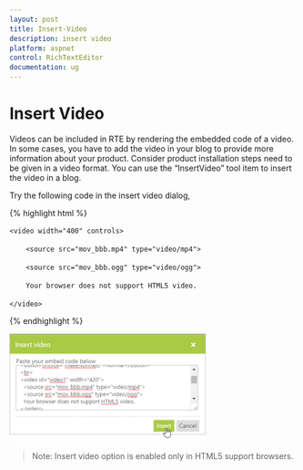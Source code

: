```yaml
---
layout: post
title: Insert-Video
description: insert video 
platform: aspnet
control: RichTextEditor
documentation: ug
---
```


# Insert Video 

Videos can be included in RTE by rendering the embedded code of a video. In some cases, you have to add the video in your blog to provide more information about your product. Consider product installation steps need to be given in a video format. You can use the “InsertVideo” tool item to insert the video in a blog.

Try the following code in the insert video dialog,

{% highlight html %}

    <video width="400" controls>

        <source src="mov_bbb.mp4" type="video/mp4">

        <source src="mov_bbb.ogg" type="video/ogg">

        Your browser does not support HTML5 video.

    </video>

{% endhighlight %}

![](Insert-Video_images/Insert-Video_img1.png)

> Note: Insert video option is enabled only in HTML5 support browsers.